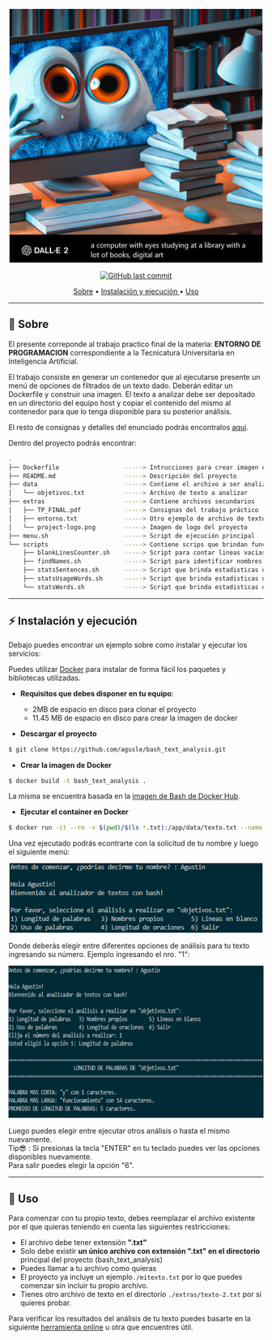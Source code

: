 <p align="center">
    <img src="https://github.com/agusle/bash_text_analysis/blob/main/extras/project-logo.png" width = 500 height = 500>
</p>

<p align="center">
    <a href="https://github.com/agusle/bash_text_analysis/commits/main">
    <img src="https://img.shields.io/github/last-commit/agusle/bash_text_analysis?logo=Github"
         alt="GitHub last commit">
</p>

<p align="center">
  <a href="#-sobre">Sobre</a> • 
  <a href="#%EF%B8%8F-instalación-y-ejecución">Instalación y ejecución </a> •
  <a href="#-uso">Uso</a>
</p>

------------------

## 📖 Sobre
El presente correponde al trabajo practico final de la materia: **ENTORNO DE PROGRAMACION** correspondiente a la Tecnicatura Universitaria en Inteligencia Artificial.

El trabajo consiste en generar un contenedor que al ejecutarse presente un menú de
opciones de filtrados de un texto dado. Deberán editar un Dockerfile y construir una imagen.
El texto a analizar debe ser depositado en un directorio del equipo host y copiar el contenido
del mismo al contenedor para que lo tenga disponible para su posterior análisis.

El resto de consignas y detalles del enunciado podrás encontralos [aquí](https://github.com/agusle/bash_text_analysis/blob/main/extras/TP_FINAL.pdf).

Dentro del proyecto podrás encontrar:
```bash
.
├── Dockerfile                  -----> Intrucciones para crear imagen de Docker
├── README.md                   -----> Descripción del proyecto
├── data                        -----> Contiene el archivo a ser analizado
│   └── objetivos.txt           -----> Archivo de texto a analizar
├── extras                      -----> Contiene archivos secundarios
│   ├── TP_FINAL.pdf            -----> Consignas del trabajo práctico
│   ├── entorno.txt             -----> Otro ejemplo de archivo de texto para analizar.
│   └── project-logo.png        -----> Imagen de logo del proyecto
├── menu.sh                     -----> Script de ejecución principal
└── scripts                     -----> Contiene scrips que brindan funcionalidad al script principal
    ├── blankLinesCounter.sh    -----> Script para contar lineas vacias
    ├── findNames.sh            -----> Script para identificar nombres propios
    ├── statsSentences.sh       -----> Script que brinda estadisticas de oraciones
    ├── statsUsageWords.sh      -----> Script que brinda estadisticas de utilizacion de palabras
    └── statsWords.sh           -----> Script que brinda estadisticas de palabras
```

------------------

## ⚡️ Instalación y ejecución 

Debajo puedes encontrar un ejemplo sobre como instalar y ejecutar los servicios:

Puedes utilizar [Docker](https://www.docker.com/) para instalar de forma fácil los paquetes y bibliotecas utilizadas.

- **Requisitos que debes disponer en tu equipo**:
    - 2MB de espacio en disco para clonar el proyecto
    - 11.45 MB de espacio en disco para crear la imagen de docker

- **Descargar el proyecto**

```bash
$ git clone https://github.com/agusle/bash_text_analysis.git
```

- **Crear la imagen de Docker**

```bash
$ docker build -t bash_text_analysis .
```

La misma se encuentra basada en la [imagen de Bash de Docker Hub](https://hub.docker.com/_/bash).

- **Ejecutar el container en Docker**

```bash
$ docker run -it --rm -v $(pwd)/$(ls *.txt):/app/data/texto.txt --name mi_analizador_de_texto bash_text_analysis
```

Una vez ejecutado podrás econtrarte con la solicitud de tu nombre y luego el siguiente menú:
<p align="center">
    <img src="https://github.com/agusle/bash_text_analysis/blob/main/extras/Capture_menu.PNG" width = 500 height = 137>
</p>

Donde deberás elegir entre diferentes opciones de análisis para tu texto ingresando su número.
Ejemplo ingresando el nro. "1":
<p align="center">
    <img src="https://github.com/agusle/bash_text_analysis/blob/main/extras/Capture_1.PNG" width = 600 height = 300>
</p>

Luego puedes elegir entre ejecutar otros análisis o hasta el mismo nuevamente.  
Tip😎 : Si presionas la tecla "ENTER" en tu teclado puedes ver las opciones disponibles nuevamente.  
Para salir puedes elegir la opción "6".

------------------

## 👀 Uso

Para comenzar con tu propio texto, debes reemplazar el archivo existente por el que quieras teniendo en cuenta las siguientes restricciones:
- El archivo debe tener extensión **".txt"**
- Solo debe existir **un único archivo con extensión ".txt" en el directorio** principal del proyecto (bash_text_analysis) 
- Puedes llamar a tu archivo como quieras
- El proyecto ya incluye un ejemplo```./mitexto.txt``` por lo que puedes comenzar sin incluir tu propio archivo.
- Tienes otro archivo  de texto en el directorio ```./extras/texto-2.txt``` por si quieres probar.


Para verificar los resultados del análisis de tu texto puedes basarte en la siguiente [herramienta online](https://wordcount.com/) u otra que encuentres útil.
